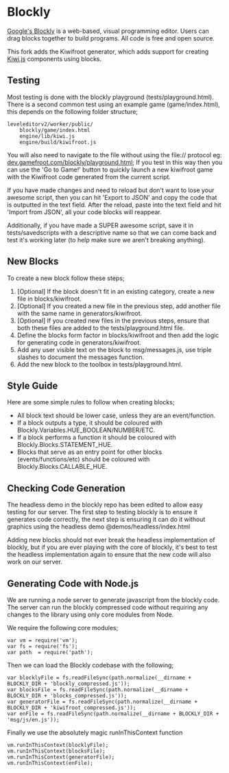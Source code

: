 # Blockly

[Google's Blockly](https://developers.google.com/blockly/) is a web-based, 
visual programming editor.  Users can drag blocks together to build 
programs. All code is free and open source.

This fork adds the Kiwifroot generator, which adds support for creating 
[Kiwi.js](http://www.kiwijs.org/) components using blocks.

## Testing

Most testing is done with the blockly playground (tests/playground.html). There is a second
common test using an example game (game/index.html), this depends on the following folder structure;

    leveleditorv2/worker/public/
        blockly/game/index.html
        engine/lib/kiwi.js
        engine/build/kiwifroot.js

You will also need to navigate to the file without using the file:// protocol eg: 
[dev.gamefroot.com/blockly/playground.html](http://dev.gamefroot.com:8081/blockly/playground.html); If 
you test in this way then you can use the 'Go to Game!' button to quickly launch a new kiwifroot game
with the Kiwifroot code generated from the current script.

If you have made changes and need to reload but don't want to lose your awesome script, then
you can hit 'Export to JSON' and copy the code that is outputted in the text field. After the
reload, paste into the text field and hit 'Import from JSON', all your code blocks will reappear.

Additionally, if you have made a SUPER awesome script, save it in tests/savedscripts with a descriptive
name so that we can come back and test it's working later (to help make sure we aren't breaking anything).

## New Blocks

To create a new block follow these steps;

1. [Optional] If the block doesn't fit in an existing category, create a new file in blocks/kiwifroot.
2. [Optional] If you created a new file in the previous step, add another file with the same name in
generators/kiwifroot. 
3. [Optional] If you created new files in the previous steps, ensure that both these files are added to
the tests/playground.html file.
4. Define the blocks form factor in blocks/kiwifroot and then add the logic for generating code in generators/kiwifroot.
5. Add any user visible text on the block to msg/messages.js, use triple slashes to document the 
messages function.
6. Add the new block to the toolbox in tests/playground.html.

## Style Guide

Here are some simple rules to follow when creating blocks;

- All block text should be lower case, unless they are an event/function.
- If a block outputs a type, it should be coloured with Blockly.Variables.HUE_BOOLEAN/NUMBER/ETC.
- If a block performs a function it should be coloured with Blockly.Blocks.STATEMENT_HUE.
- Blocks that serve as an entry point for other blocks (events/functions/etc) should be coloured with Blockly.Blocks.CALLABLE_HUE.

## Checking Code Generation

The headless demo in the blockly repo has been edited to allow easy testing for our server. The first
step to testing blockly is to ensure it generates code correctly, the next step is ensuring it can do
it without graphics using the headless demo @demos/headless/index.html 

Adding new blocks should not ever break the headless implementation of blockly, but if you are ever
playing with the core of blockly, it's best to test the headless implementation again to ensure that
the new code will also work on our server.

## Generating Code with Node.js

We are running a node server to generate javascript from the blockly code. The server
can run the blockly compressed code without requiring any changes to the library using
only core modules from Node.

We require the following core modules;

    var vm = require('vm');
    var fs = require('fs');
    var path  = require('path');

Then we can load the Blockly codebase with the following;

    var blocklyFile = fs.readFileSync(path.normalize(__dirname + BLOCKLY_DIR + 'blockly_compressed.js'));
    var blocksFile = fs.readFileSync(path.normalize(__dirname + BLOCKLY_DIR + 'blocks_compressed.js'));
    var generatorFile = fs.readFileSync(path.normalize(__dirname + BLOCKLY_DIR + 'kiwifroot_compressed.js'));
    var enFile = fs.readFileSync(path.normalize(__dirname + BLOCKLY_DIR + 'msg/js/en.js'));

Finally we use the absolutely magic runInThisContext function

    vm.runInThisContext(blocklyFile);
    vm.runInThisContext(blocksFile);
    vm.runInThisContext(generatorFile);
    vm.runInThisContext(enFile);


